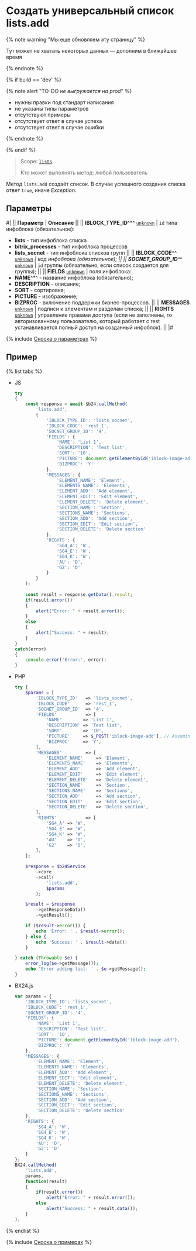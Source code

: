 # Создать универсальный список lists.add

{% note warning "Мы еще обновляем эту страницу" %}

Тут может не хватать некоторых данных — дополним в ближайшее время

{% endnote %}

{% if build == 'dev' %}

{% note alert "TO-DO _не выгружается на prod_" %}

- нужны правки под стандарт написания
- не указаны типы параметров
- отсутствуют примеры
- отсутствует ответ в случае успеха
- отсутствует ответ в случае ошибки

{% endnote %}

{% endif %}

> Scope: [`lists`](../../scopes/permissions.md)
>
> Кто может выполнять метод: любой пользователь

Метод `lists.add` создаёт список. В случае успешного создания списка ответ `true`, иначе *Exception*.

## Параметры

#|
|| **Параметр** | **Описание** ||
|| **IBLOCK_TYPE_ID**^*^
[`unknown`](../../data-types.md) | `id` типа инфоблока (обязательное):
- **lists** - тип инфоблока списка
- **bitrix_processes** - тип инфоблока процессов
- **lists_socnet** - тип инфоблока списков групп ||
|| **IBLOCK_CODE**^*^
[`unknown`](../../data-types.md) | код инфоблока (обязательное); ||
|| **SOCNET_GROUP_ID**^*^
[`unknown`](../../data-types.md) | `id` группы (обязательно, если список создается для группы); ||
|| **FIELDS**
[`unknown`](../../data-types.md) | поля инфоблока:
- **NAME**^*^ - название инфоблока (обязательно);
- **DESCRIPTION** - описание;
- **SORT** - сортировка;
- **PICTURE** - изображение;
- **BIZPROC** - включение поддержки бизнес-процессов. ||
|| **MESSAGES**
[`unknown`](../../data-types.md) | подписи к элементам и разделам списка; ||
|| **RIGHTS**
[`unknown`](../../data-types.md) | управление правами доступа (если не заполнены, то авторизованному пользователю, который работает с rest устанавливается полный доступ на созданный инфоблок). ||
|#

{% include [Сноска о параметрах](../../../_includes/required.md) %}

## Пример

{% list tabs %}

- JS


    ```js
    try
    {
    	const response = await $b24.callMethod(
    		'lists.add',
    		{
    			'IBLOCK_TYPE_ID': 'lists_socnet',
    			'IBLOCK_CODE': 'rest_1',
    			'SOCNET_GROUP_ID': '4',
    			'FIELDS': {
    				'NAME': 'List 1',
    				'DESCRIPTION': 'Test list',
    				'SORT': '10',
    				'PICTURE': document.getElementById('iblock-image-add'),
    				'BIZPROC': 'Y'
    			},
    			'MESSAGES': {
    				'ELEMENT_NAME': 'Element',
    				'ELEMENTS_NAME': 'Elements',
    				'ELEMENT_ADD': 'Add element',
    				'ELEMENT_EDIT': 'Edit element',
    				'ELEMENT_DELETE': 'Delete element',
    				'SECTION_NAME': 'Section',
    				'SECTIONS_NAME': 'Sections',
    				'SECTION_ADD': 'Add section',
    				'SECTION_EDIT': 'Edit section',
    				'SECTION_DELETE': 'Delete section'
    			},
    			'RIGHTS': {
    				'SG4_A': 'W',
    				'SG4_E': 'W',
    				'SG4_K': 'W',
    				'AU': 'D',
    				'G2': 'D'
    			}
    		}
    	);
    	
    	const result = response.getData().result;
    	if(result.error())
    	{
    		alert("Error: " + result.error());
    	}
    	else
    	{
    		alert("Success: " + result);
    	}
    }
    catch(error)
    {
    	console.error('Error:', error);
    }
    ```

- PHP


    ```php
    try {
        $params = [
            'IBLOCK_TYPE_ID'   => 'lists_socnet',
            'IBLOCK_CODE'      => 'rest_1',
            'SOCNET_GROUP_ID'  => '4',
            'FIELDS'           => [
                'NAME'        => 'List 1',
                'DESCRIPTION' => 'Test list',
                'SORT'        => '10',
                'PICTURE'     => $_POST['iblock-image-add'], // Assuming this is a form field value
                'BIZPROC'     => 'Y',
            ],
            'MESSAGES'         => [
                'ELEMENT_NAME'     => 'Element',
                'ELEMENTS_NAME'    => 'Elements',
                'ELEMENT_ADD'      => 'Add element',
                'ELEMENT_EDIT'     => 'Edit element',
                'ELEMENT_DELETE'   => 'Delete element',
                'SECTION_NAME'     => 'Section',
                'SECTIONS_NAME'    => 'Sections',
                'SECTION_ADD'      => 'Add section',
                'SECTION_EDIT'     => 'Edit section',
                'SECTION_DELETE'   => 'Delete section',
            ],
            'RIGHTS'           => [
                'SG4_A' => 'W',
                'SG4_E' => 'W',
                'SG4_K' => 'W',
                'AU'    => 'D',
                'G2'    => 'D',
            ],
        ];
    
        $response = $b24Service
            ->core
            ->call(
                'lists.add',
                $params
            );
    
        $result = $response
            ->getResponseData()
            ->getResult();
    
        if ($result->error()) {
            echo 'Error: ' . $result->error();
        } else {
            echo 'Success: ' . $result->data();
        }
    
    } catch (Throwable $e) {
        error_log($e->getMessage());
        echo 'Error adding list: ' . $e->getMessage();
    }
    ```

- BX24.js

    ```js
    var params = {
        'IBLOCK_TYPE_ID': 'lists_socnet',
        'IBLOCK_CODE': 'rest_1',
        'SOCNET_GROUP_ID': '4',
        'FIELDS': {
            'NAME': 'List 1',
            'DESCRIPTION': 'Test list',
            'SORT': '10',
            'PICTURE': document.getElementById('iblock-image-add'),
            'BIZPROC': 'Y'
        },
        'MESSAGES': {
            'ELEMENT_NAME': 'Element',
            'ELEMENTS_NAME': 'Elements',
            'ELEMENT_ADD': 'Add element',
            'ELEMENT_EDIT': 'Edit element',
            'ELEMENT_DELETE': 'Delete element',
            'SECTION_NAME': 'Section',
            'SECTIONS_NAME': 'Sections',
            'SECTION_ADD': 'Add section',
            'SECTION_EDIT': 'Edit section',
            'SECTION_DELETE': 'Delete section'
        },
        'RIGHTS': {
            'SG4_A': 'W',
            'SG4_E': 'W',
            'SG4_K': 'W',
            'AU': 'D',
            'G2': 'D'
        }
    };
    BX24.callMethod(
        'lists.add',
        params,
        function(result)
        {
            if(result.error())
                alert("Error: " + result.error());
            else
                alert("Success: " + result.data());
        }
    );
    ```

{% endlist %}

{% include [Сноска о примерах](../../../_includes/examples.md) %}